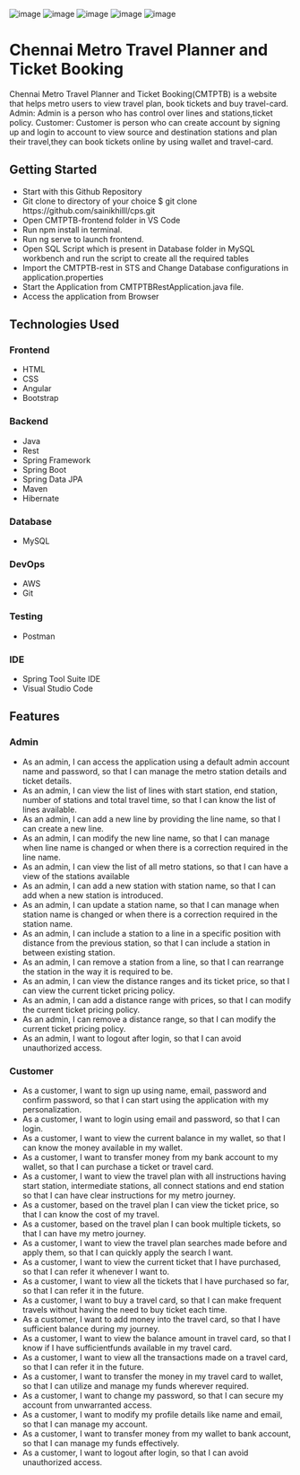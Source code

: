 ![image](https://img.shields.io/badge/Contributors-15-red?style=for-the-badge&logo=github)
![image](https://img.shields.io/badge/Branches-30-yellow?style=for-the-badge)
![image](https://img.shields.io/badge/Spring%20Boot-v2.5.6-success?style=for-the-badge&logo=spring)
![image](https://img.shields.io/badge/Angular-v8.3.8-red?style=for-the-badge&logo=angular)
![image](https://img.shields.io/badge/Maven-v3.8.1-informational?style=for-the-badge)



<h1> Chennai Metro Travel Planner and Ticket Booking </h1>
Chennai Metro Travel Planner and Ticket Booking(CMTPTB) is a website that helps metro users to view travel plan, book tickets and buy travel-card. Admin: Admin is a person who has control over lines and stations,ticket policy. Customer: Customer is person who can create account  by signing up and login to account to view source and destination stations and plan their travel,they can book tickets online by using wallet and travel-card.

<h2>Getting Started</h2>
<ul>
<li> Start with this Github Repository</li>
<li>Git clone to directory of your choice $ git clone https://github.com/sainikhilll/cps.git</li>
<li> Open CMTPTB-frontend folder in VS Code</li>
<li>Run npm install in terminal.</li>
<li>Run ng serve to launch frontend.</li>
<li>Open SQL Script which is present in Database folder in MySQL workbench and run the script to create all the required tables</li>
<li>Import the CMTPTB-rest in STS and Change Database configurations in application.properties</li>
<li>Start the Application from CMTPTBRestApplication.java file.</li>
<li>Access the application from Browser</li>
</ul>

<h2>Technologies Used</h2>
<h3>Frontend</h3>
<ul>
  <li>HTML</li>
  <li>CSS</li>
  <li>Angular</li>
  <li>Bootstrap</li>
</ul>

<h3>Backend</h3>
<ul>
<li>Java</li>
<li>Rest</li>
<li>Spring Framework</li>
<li>Spring Boot</li>
<li>Spring Data JPA</li>
<li>Maven</li>
<li>Hibernate</li>  
</ul>

<h3>Database</h3>
<ul>
<li>MySQL</li>
</ul>

<h3>DevOps</h3>
<ul>
  <li>AWS</li>
  <li>Git</li>
</ul>

<h3>Testing</h3>
<ul>
  <li>Postman</li>
</ul>

<h3>IDE</h3>
<ul>
<li>Spring Tool Suite IDE</li>
<li>Visual Studio Code</li>
</ul>

<h2>Features</h2>

<h3>Admin</h3>
<ul>
<li>As an admin, I can access the application using a default admin account name and password, so that I can manage the metro station details and ticket details.</li>
<li>As an admin, I can view the list of lines with start station, end station, number of stations and total travel time, so that I can know the list of lines available.</li>
<li>As an admin, I can add a new line by providing the line name, so that I can create a new line.</li>
<li>As an admin, I can modify the new line name, so that I can manage when line name is changed or when there is a correction required in the line name.</li>
<li>As an admin, I can view the list of all metro stations, so that I can have a view of the stations available</li>
<li>As an admin, I can add a new station with station name, so that I can add when a new station is introduced.</li>
<li>As an admin, I can update a station name, so that I can manage when station name is changed or when there is a correction required in the station name.</li>
<li>As an admin, I can include a station to a line in a specific position with distance from the previous station, so that I can include a station in between existing station.</li>
<li>As an admin, I can remove a station from a line, so that I can rearrange the station in the way it is required to be.</li>
<li>As an admin, I can view the distance ranges and its ticket price, so that I can view the current ticket pricing policy.</li>
<li>As an admin, I can add a distance range with prices, so that I can modify the current ticket pricing 
policy.</li>
<li>As an admin, I can remove a distance range, so that I can modify the current ticket pricing policy.</li>
<li> As an admin, I want to logout after login, so that I can avoid unauthorized access.</li>

</ul>    
<h3>Customer</h3>
<ul>
<li>As a customer, I want to sign up using name, email, password and confirm password, so that I can start using the application with my personalization.</li>
<li>As a customer, I want to login using email and password, so that I can login.</li>
<li>As a customer, I want to view the current balance in my wallet, so that I can know the money available in my wallet.</li>
<li>As a customer, I want to transfer money from my bank account to my wallet, so that I can purchase a ticket or travel card.</li>
<li>As a customer, I want to view the travel plan with all instructions having start station, intermediate stations, all connect stations and end station so that I can have clear instructions for my metro journey.</li>
<li>As a customer, based on the travel plan I can view the ticket price, so that I can know the cost of my travel.</li>
<li>As a customer, based on the travel plan I can book multiple tickets, so that I can have my metro journey.</li>
<li>As a customer, I want to view the travel plan searches made before and apply them, so that I can quickly apply the search I want.</li>
<li>As a customer, I want to view the current ticket that I have purchased, so that I can refer it whenever I want to.</li>
<li>As a customer, I want to view all the tickets that I have purchased so far, so that I can refer it in the future.</li>
<li>As a customer, I want to buy a travel card, so that I can make frequent travels without having the need to buy ticket each time.</li>
<li>As a customer, I want to add money into the travel card, so that I have sufficient balance during my journey.</li>
<li>As a customer, I want to view the balance amount in travel card, so that I know if I have sufficientfunds available in my travel card.</li>
<li> As a customer, I want to view all the transactions made on a travel card, so that I can refer it in the future.</li>
<li>As a customer, I want to transfer the money in my travel card to wallet, so that I can utilize and manage my funds wherever required.</li>
<li>As a customer, I want to change my password, so that I can secure my account from unwarranted access.</li>
<li>As a customer, I want to modify my profile details like name and email, so that I can manage my account.</li>
<li>As a customer, I want to transfer money from my wallet to bank account, so that I can manage my funds effectively.</li>
<li>As a customer, I want to logout after login, so that I can avoid unauthorized access.</li>
</ul>
